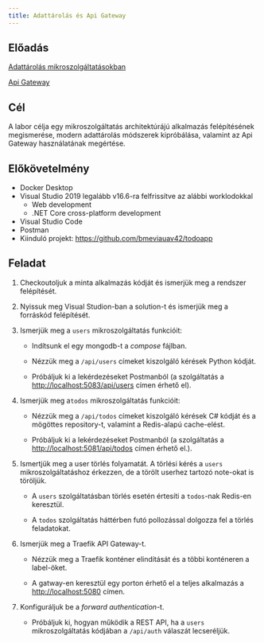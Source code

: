 ```yaml
---
title: Adattárolás és Api Gateway
---
```


## Előadás

[Adattárolás mikroszolgáltatásokban](https://www.aut.bme.hu/Upload/Course/VIAUAV42/hallgatoi_jegyzetek/04-Adatbazisok.pdf)

[Api Gateway](https://www.aut.bme.hu/Upload/Course/VIAUAV42/hallgatoi_jegyzetek/05-API%20Gateway.pdf)

## Cél

A labor célja egy mikroszolgáltatás architektúrájú alkalmazás felépítésének megismerése, modern adattárolás módszerek kipróbálása, valamint az Api Gateway használatának megértése.

## Előkövetelmény

- Docker Desktop
- Visual Studio 2019 legalább v16.6-ra felfrissítve az alábbi worklodokkal
    - Web development
    - .NET Core cross-platform development
- Visual Studio Code
- Postman
- Kiinduló projekt: <https://github.com/bmeviauav42/todoapp>

## Feladat

1. Checkoutoljuk a minta alkalmazás kódját és ismerjük meg a rendszer felépítését.

2. Nyissuk meg Visual Studion-ban a solution-t és ismerjük meg a forráskód felépítését.

3. Ismerjük meg a `users` mikroszolgáltatás funkcióit:

    - Indítsunk el egy mongodb-t a _compose_ fájlban.

    - Nézzük meg a `/api/users` címeket kiszolgáló kérések Python kódját.

    - Próbáljuk ki a lekérdezéseket Postmanból (a szolgáltatás a <http://localhost:5083/api/users> címen érhető el).

4. Ismerjük meg a`todos` mikroszolgáltatás funkcióit:

    - Nézzük meg a `/api/todos` címeket kiszolgáló kérések C# kódját és a mögöttes repository-t, valamint a Redis-alapú cache-elést.

    - Próbáljuk ki a lekérdezéseket Postmanból (a szolgáltatás a <http://localhost:5081/api/todos> címen érhető el.).

5. Ismertjük meg a user törlés folyamatát. A törlési kérés a `users` mikroszolgáltatáshoz érkezzen, de a törölt userhez tartozó note-okat is töröljük.

    - A `users` szolgáltatásban törlés esetén értesíti a `todos`-nak Redis-en keresztül.

    - A `todos` szolgáltatás háttérben futó pollozással dolgozza fel a törlés feladatokat.

6. Ismerjük meg a Traefik API Gateway-t.

    - Nézzük meg a Traefik konténer elindítását és a többi konténeren a label-öket.

    - A gatway-en keresztül egy porton érhető el a teljes alkalmazás a <http://localhost:5080> címen.

7. Konfiguráljuk be a _forward authentication_-t.

    - Próbáljuk ki, hogyan működik a REST API, ha a `users` mikroszolgáltatás kódjában a `/api/auth` válaszát lecseréljük.
